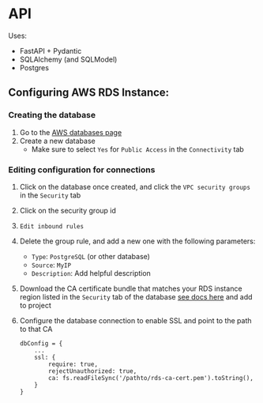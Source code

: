 # API

Uses:
- FastAPI + Pydantic
- SQLAlchemy (and SQLModel)
- Postgres


## Configuring AWS RDS Instance:

### Creating the database
1. Go to the [AWS databases page](https://us-east-1.console.aws.amazon.com/rds/home?region=us-east-1#databases:)
2. Create a new database
    - Make sure to select `Yes` for `Public Access` in the `Connectivity` tab

### Editing configuration for connections
1. Click on the database once created, and click the `VPC security groups` in the `Security` tab
1. Click on the security group id
1. `Edit inbound rules`
1. Delete the group rule, and add a new one with the following parameters:
    -  `Type`: `PostgreSQL` (or other database)
    - `Source`: `MyIP`
    - `Description`: Add helpful description

1. Download the CA certificate bundle that matches your RDS instance region listed in the `Security` tab of the database [see docs here](https://docs.aws.amazon.com/AmazonRDS/latest/UserGuide/UsingWithRDS.SSL.html#UsingWithRDS.SSL.RegionCertificates) and add to project
1. Configure the database connection to enable SSL and point to the path to that CA
    ```
    dbConfig = {
        ...
        ssl: { 
            require: true,
            rejectUnauthorized: true,
            ca: fs.readFileSync('/pathto/rds-ca-cert.pem').toString(), 
        }
    } 
    ```